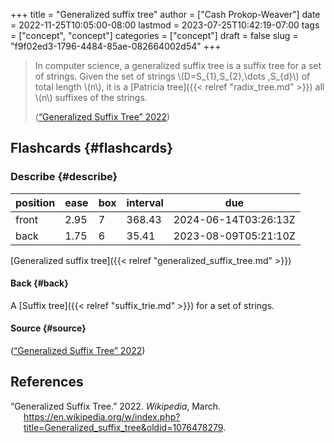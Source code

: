 +++
title = "Generalized suffix tree"
author = ["Cash Prokop-Weaver"]
date = 2022-11-25T10:05:00-08:00
lastmod = 2023-07-25T10:42:19-07:00
tags = ["concept", "concept"]
categories = ["concept"]
draft = false
slug = "f9f02ed3-1796-4484-85ae-082664002d54"
+++

> In computer science, a generalized suffix tree is a suffix tree for a set of strings. Given the set of strings \\(D=S\_{1},S\_{2},\dots ,S\_{d}\\) of total length \\(n\\), it is a [Patricia tree]({{< relref "radix_tree.md" >}}) all \\(n\\) suffixes of the strings.
>
> (<a href="#citeproc_bib_item_1">“Generalized Suffix Tree” 2022</a>)


## Flashcards {#flashcards}


### Describe {#describe}

| position | ease | box | interval | due                  |
|----------|------|-----|----------|----------------------|
| front    | 2.95 | 7   | 368.43   | 2024-06-14T03:26:13Z |
| back     | 1.75 | 6   | 35.41    | 2023-08-09T05:21:10Z |

[Generalized suffix tree]({{< relref "generalized_suffix_tree.md" >}})


#### Back {#back}

A [Suffix tree]({{< relref "suffix_trie.md" >}}) for a set of strings.


#### Source {#source}

(<a href="#citeproc_bib_item_1">“Generalized Suffix Tree” 2022</a>)

## References

<style>.csl-entry{text-indent: -1.5em; margin-left: 1.5em;}</style><div class="csl-bib-body">
  <div class="csl-entry"><a id="citeproc_bib_item_1"></a>“Generalized Suffix Tree.” 2022. <i>Wikipedia</i>, March. <a href="https://en.wikipedia.org/w/index.php?title=Generalized_suffix_tree&oldid=1076478279">https://en.wikipedia.org/w/index.php?title=Generalized_suffix_tree&#38;oldid=1076478279</a>.</div>
</div>
